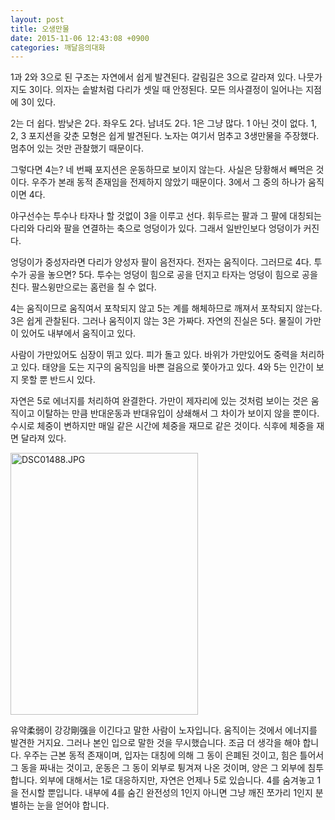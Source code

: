 ```yaml
---
layout: post
title: 오생만물
date: 2015-11-06 12:43:08 +0900
categories: 깨달음의대화
---
```

1과 2와 3으로 된 구조는 자연에서 쉽게 발견된다. 갈림길은 3으로 갈라져 있다. 나뭇가지도 3이다. 의자는 솥발처럼 다리가 셋일 때 안정된다. 모든 의사결정이 일어나는 지점에 3이 있다.

  


2는 더 쉽다. 밤낮은 2다. 좌우도 2다. 남녀도 2다. 1은 그냥 많다. 1 아닌 것이 없다. 1, 2, 3 포지션을 갖춘 모형은 쉽게 발견된다. 노자는 여기서 멈추고 3생만물을 주장했다. 멈추어 있는 것만 관찰했기 때문이다. 

  


그렇다면 4는? 네 번째 포지션은 운동하므로 보이지 않는다. 사실은 당황해서 빼먹은 것이다. 우주가 본래 동적 존재임을 전제하지 않았기 때문이다. 3에서 그 중의 하나가 움직이면 4다. 

  


야구선수는 투수나 타자나 할 것없이 3을 이루고 선다. 휘두르는 팔과 그 팔에 대칭되는 다리와 다리와 팔을 연결하는 축으로 엉덩이가 있다. 그래서 일반인보다 엉덩이가 커진다. 

  


엉덩이가 중성자라면 다리가 양성자 팔이 음전자다. 전자는 움직이다. 그러므로 4다. 투수가 공을 놓으면? 5다. 투수는 엉덩이 힘으로 공을 던지고 타자는 엉덩이 힘으로 공을 친다. 팔스윙만으로는 홈런을 칠 수 없다. 

  


4는 움직이므로 움직여서 포착되지 않고 5는 계를 해체하므로 깨져서 포착되지 않는다. 3은 쉽게 관찰된다. 그러나 움직이지 않는 3은 가짜다. 자연의 진실은 5다. 물질이 가만이 있어도 내부에서 움직이고 있다.

  


사람이 가만있어도 심장이 뛰고 있다. 피가 돌고 있다. 바위가 가만있어도 중력을 처리하고 있다. 태양을 도는 지구의 움직임을 바쁜 걸음으로 쫓아가고 있다. 4와 5는 인간이 보지 못할 뿐 반드시 있다. 

  


자연은 5로 에너지를 처리하여 완결한다. 가만이 제자리에 있는 것처럼 보이는 것은 움직이고 이탈하는 만큼 반대운동과 반대유입이 상쇄해서 그 차이가 보이지 않을 뿐이다. 수시로 체중이 변하지만 매일 같은 시간에 체중을 재므로 같은 것이다. 식후에 체중을 재면 달라져 있다. 

  



 
<img alt="DSC01488.JPG" src="assets/attach/images/198/366/636/DSC01488.JPG" width="300" height="419" /> 

  


유약柔弱이 강강剛强을 이긴다고 말한 사람이 노자입니다. 움직이는 것에서 에너지를 발견한 거지요. 그러나 본인 입으로 말한 것을 무시했습니다. 조금 더 생각을 해야 합니다. 우주는 근본 동적 존재이며, 입자는 대칭에 의해 그 동이 은폐된 것이고, 힘은 틀어서 그 동을 짜내는 것이고, 운동은 그 동이 외부로 튕겨져 나온 것이며, 양은 그 외부에 침투합니다. 외부에 대해서는 1로 대응하지만, 자연은 언제나 5로 있습니다. 4를 숨겨놓고 1을 전시할 뿐입니다. 내부에 4를 숨긴 완전성의 1인지 아니면 그냥 깨진 쪼가리 1인지 분별하는 눈을 얻어야 합니다.
